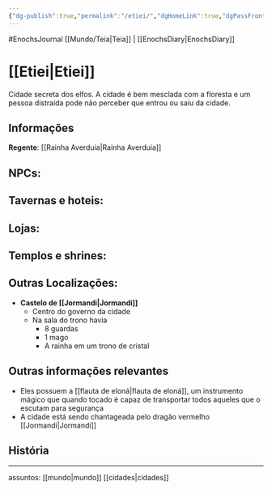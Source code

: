 ```yaml
---
{"dg-publish":true,"permalink":"/etiei/","dgHomeLink":true,"dgPassFrontmatter":false}
---
```


#EnochsJournal 
[[Mundo/Teia|Teia]] | [[EnochsDiary|EnochsDiary]] 
# [[Etiei|Etiei]]
Cidade secreta dos elfos.
A cidade é bem mesclada com a floresta e um pessoa distraída pode não perceber que entrou ou saiu da cidade.

## Informações
**Regente**: [[Rainha Averduia|Rainha Averduia]]

## **NPCs:**

## **Tavernas e hoteis:**

## **Lojas:**

## **Templos e shrines:**

## **Outras Localizações:**
- **Castelo de [[Jormandi|Jormandi]]**
	- Centro do governo da cidade
	- Na sala do trono havia
		- 8 guardas
		- 1 mago
		- A rainha em um trono de cristal


## Outras informações relevantes
- Eles possuem a [[flauta de eloná|flauta de eloná]], um instrumento mágico que quando tocado é capaz de transportar todos aqueles que o escutam para segurança
- A cidade está sendo chantageada pelo dragão vermelho [[Jormandi|Jormandi]]

## História

---
assuntos: [[mundo|mundo]] [[cidades|cidades]] 

